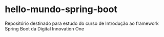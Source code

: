 # hello-mundo-spring-boot
 Repositório destinado para estudo do curso de Introdução ao framework Spring Boot da Digital Innovation One
